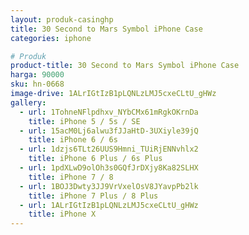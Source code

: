```yaml
---
layout: produk-casinghp
title: 30 Second to Mars Symbol iPhone Case
categories: iphone

# Produk
product-title: 30 Second to Mars Symbol iPhone Case
harga: 90000
sku: hn-0668
image-drive: 1ALrIGtIzB1pLQNLzLMJ5cxeCLtU_gHWz
gallery:
  - url: 1TohneNFlpdhxv_NYbCMx61mRgkOKrnDa
    title: iPhone 5 / 5s / SE
  - url: 15acM0Lj6alwu3fJJaHtD-3UXiyle39jQ
    title: iPhone 6 / 6s
  - url: 1dzjs6TLt26UUS9Hmni_TUiRjENNvhlx2
    title: iPhone 6 Plus / 6s Plus
  - url: 1pdXLwD9olOh3s0GQfJrDXjy8Ka82SLHX
    title: iPhone 7 / 8
  - url: 1BOJ3Dwty3JJ9VrVxelOsV8JYavpPb2lk
    title: iPhone 7 Plus / 8 Plus
  - url: 1ALrIGtIzB1pLQNLzLMJ5cxeCLtU_gHWz
    title: iPhone X
---
```

